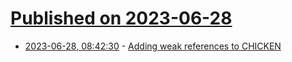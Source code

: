# [Published on 2023-06-28](index.md)

* [2023-06-28, 08:42:30](https://lobste.rs/s/rlptzd/adding_weak_references_chicken) - [Adding weak references to CHICKEN](https://www.more-magic.net/posts/weak-references.html)
